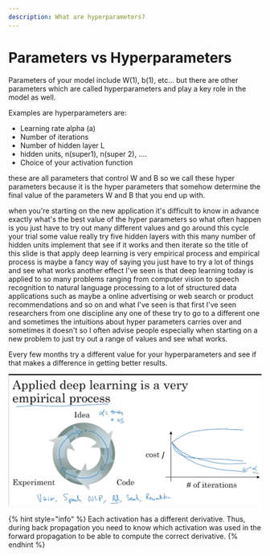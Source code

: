 ```yaml
---
description: What are hyperparameters?
---
```


# Parameters vs Hyperparameters

Parameters of your model include W\(1\), b\(1\), etc... but there are other parameters which are called hyperparameters and play a key role in the model as well.

Examples are hyperparameters are:

* Learning rate alpha \(a\)
* Number of iterations
* Number of hidden layer L
* hidden units, n\(super1\), n\(super 2\), ....
* Choice of your activation function

these are all parameters that control W and B so we call these hyper parameters because it is the hyper parameters that somehow determine the final value of the parameters W and B that you end up with.

when you're starting on the new application it's difficult to know in advance exactly what's the best value of the hyper parameters so what often happen is you just have to try out many different values and go around this cycle your trial some value really try five hidden layers with this many number of hidden units implement that see if it works and then iterate so the title of this slide is that apply deep learning is very empirical process and empirical process is maybe a fancy way of saying you just have to try a lot of things and see what works another effect I've seen is that deep learning today is applied to so many problems ranging from computer vision to speech recognition to natural language processing to a lot of structured data applications such as maybe a online advertising or web search or product recommendations and so on and what I've seen is that first I've seen researchers from one discipline any one of these try to go to a different one and sometimes the intuitions about hyper parameters carries over and sometimes it doesn't so I often advise people especially when starting on a new problem to just try out a range of values and see what works.

Every few months try a different value for your hyperparameters and see if that makes a difference in getting better results.

![](../.gitbook/assets/image%20%2817%29.png)



{% hint style="info" %}
Each activation has a different derivative. Thus, during back propagation you need to know which activation was used in the forward propagation to be able to compute the correct derivative.
{% endhint %}



